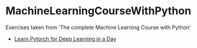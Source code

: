 # MachineLearningCourseWithPython
Exercises taken from 'The complete Machine Learning Course with Python'

- [Learn Pytorch for Deep Learning in a Day](https://www.youtube.com/watch?v=Z_ikDlimN6A)
